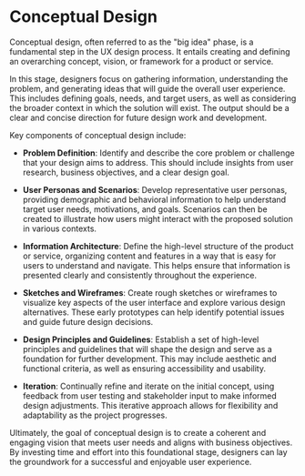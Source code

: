 # Conceptual Design

Conceptual design, often referred to as the "big idea" phase, is a fundamental step in the UX design process. It entails creating and defining an overarching concept, vision, or framework for a product or service.

In this stage, designers focus on gathering information, understanding the problem, and generating ideas that will guide the overall user experience. This includes defining goals, needs, and target users, as well as considering the broader context in which the solution will exist. The output should be a clear and concise direction for future design work and development.

Key components of conceptual design include:

- **Problem Definition**: Identify and describe the core problem or challenge that your design aims to address. This should include insights from user research, business objectives, and a clear design goal.

- **User Personas and Scenarios**: Develop representative user personas, providing demographic and behavioral information to help understand target user needs, motivations, and goals. Scenarios can then be created to illustrate how users might interact with the proposed solution in various contexts.
- **Information Architecture**: Define the high-level structure of the product or service, organizing content and features in a way that is easy for users to understand and navigate. This helps ensure that information is presented clearly and consistently throughout the experience.

- **Sketches and Wireframes**: Create rough sketches or wireframes to visualize key aspects of the user interface and explore various design alternatives. These early prototypes can help identify potential issues and guide future design decisions.

- **Design Principles and Guidelines**: Establish a set of high-level principles and guidelines that will shape the design and serve as a foundation for further development. This may include aesthetic and functional criteria, as well as ensuring accessibility and usability.

- **Iteration**: Continually refine and iterate on the initial concept, using feedback from user testing and stakeholder input to make informed design adjustments. This iterative approach allows for flexibility and adaptability as the project progresses.

Ultimately, the goal of conceptual design is to create a coherent and engaging vision that meets user needs and aligns with business objectives. By investing time and effort into this foundational stage, designers can lay the groundwork for a successful and enjoyable user experience.
